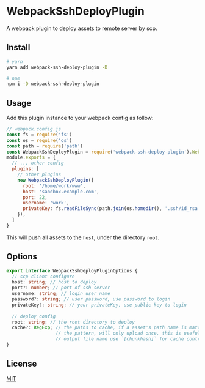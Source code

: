 # WebpackSshDeployPlugin

A webpack plugin to deploy assets to remote server by scp.

## Install

```bash
# yarn
yarn add webpack-ssh-deploy-plugin -D

# npm
npm i -D webpack-ssh-deploy-plugin
```

## Usage

Add this plugin instance to your webpack config as follow:

```js
// webpack.config.js
const fs = require('fs')
const os = require('os')
const path = require('path')
const WebpackSshDeployPlugin = require('webpack-ssh-deploy-plugin').WebpackSshDeployPlugin
module.exports = {
  // ... other config
  plugins: [
    // other plugins
    new WebpackSshDeployPlugin({
      root: '/home/work/www',
      host: 'sandbox.example.com',
      port: 22,
      username: 'work',
      privateKey: fs.readFileSync(path.join(os.homedir(), '.ssh/id_rsa')),
    }),
  ]
}
```

This will push all assets to the `host`, under the directory `root`.

## Options

```typescript
export interface WebpackSshDeployPluginOptions {
  // scp client configure
  host: string; // host to deploy
  port?: number; // port of ssh server
  username: string; // login user name
  password?: string; // user password, use password to login
  privateKey?: string; // your privateKey, use public key to login
  
  // deploy config
  root: string; // the root directory to deploy
  cache?: RegExp; // the paths to cache, if a asset's path name is matched by 
                  // the pattern, will only upload once, this is useful if your
                  // output file name use `[chunkhash]` for cache control
}
```

## License

[MIT](./LICENSE)